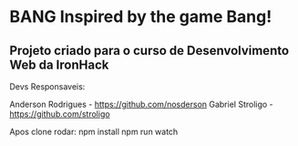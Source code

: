 # BANG Inspired by the game Bang!

## Projeto criado para o curso de Desenvolvimento Web da IronHack

Devs Responsaveis:

Anderson Rodrigues - https://github.com/nosderson
Gabriel Stroligo - https://github.com/stroligo

Apos clone rodar:
npm install
npm run watch
